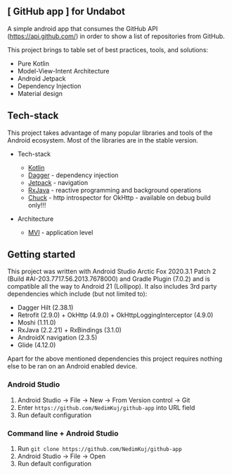 ## [ GitHub app ] for Undabot

A simple android app that consumes the GitHub API (https://api.github.com/) in order to show a list of repositories from GitHub.

This project brings to table set of best practices, tools, and solutions:

* Pure Kotlin
* Model-View-Intent Architecture
* Android Jetpack
* Dependency Injection
* Material design


## Tech-stack

This project takes advantage of many popular libraries and tools of the Android ecosystem. Most of the libraries are in the stable version.

 * Tech-stack
     * [Kotlin](https://kotlinlang.org/)
     * [Dagger](https://https://dagger.dev/) - dependency injection
     * [Jetpack](https://developer.android.com/jetpack) - navigation
     * [RxJava](https://github.com/ReactiveX/RxAndroid) - reactive programming and background operations
     * [Chuck](https://github.com/jgilfelt/chuck) - http introspector for OkHttp - available on debug build only!!!

 * Architecture
     * [MVI]([https://www.raywenderlich.com/817602-mvi-architecture-for-android-tutorial-getting-started](https://www.raywenderlich.com/817602-mvi-architecture-for-android-tutorial-getting-started)) - application level

 ## Getting started

 This project was written with Android Studio Arctic Fox 2020.3.1 Patch 2 (Build #AI-203.7717.56.2013.7678000) and Gradle Plugin (7.0.2) and is compatible
 all the way to Android 21 (Lollipop). It also includes 3rd party dependencies which include (but not limited to):
 * Dagger Hilt (2.38.1)
 * Retrofit (2.9.0) + OkHttp (4.9.0) + OkHttpLoggingInterceptor (4.9.0)
 * Moshi (1.11.0)
 * RxJava (2.2.21) + RxBindings (3.1.0)
 * AndroidX navigation (2.3.5)
 * Glide (4.12.0)


Apart for the above mentioned dependencies this project requires nothing else to be ran on an Android enabled device.

### Android Studio

 1. Android Studio -> File -> New -> From Version control -> Git
 2. Enter `https://github.com/NedimKuj/github-app` into URL field
 3. Run default configuration

### Command line + Android Studio

 1. Run `git clone https://github.com/NedimKuj/github-app`
 2. Android Studio -> File -> Open
 3. Run default configuration
